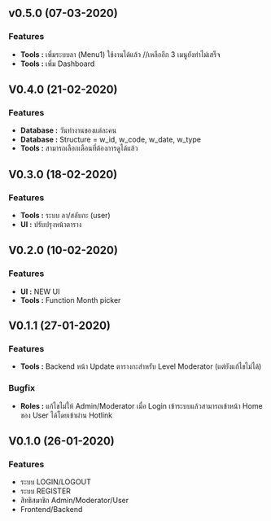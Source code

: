 ## v0.5.0 (07-03-2020)
### Features
* **Tools :** เพิ่มระบบลา (Menu1) ใช้งานได้แล้ว //เหลืออีก 3 เมนูยังทำไม่เสร็จ
* **Tools :** เพิ่ม Dashboard

## V0.4.0 (21-02-2020)
### Features
* **Database :** วันทำงานของแต่ละคน
* **Database :** Structure = w_id, w_code, w_date, w_type
* **Tools :** สามารถเลือกเดือนที่ต้องการดูได้แล้ว

## V0.3.0 (18-02-2020)
### Features
* **Tools :** ระบบ ลา/สลับกะ (user)
* **UI :** ปรับปรุงหน้าตาราง

## V0.2.0 (10-02-2020)
### Features
* **UI :** NEW UI
* **Tools :** Function Month picker

## V0.1.1 (27-01-2020)
### Features
* **Tools :** Backend หน้า Update ตารางกะสำหรับ Level Moderator (แต่ยังแก้ไขไม่ได้)

### Bugfix
* **Roles :** แก้ไขไม่ให้ Admin/Moderator เมื่อ Login เข้าระบบแล้วสามารถเข้าหน้า Home ของ User ได้โดยเข้าผ่าน Hotlink

## V0.1.0 (26-01-2020)
### Features
* ระบบ LOGIN/LOGOUT
* ระบบ REGISTER
* สิทธิสมาชิก Admin/Moderator/User
* Frontend/Backend
